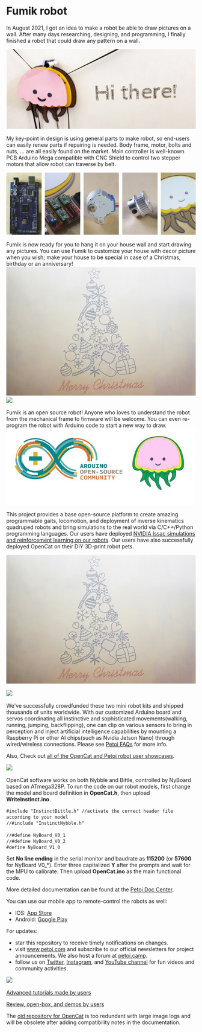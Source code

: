 # Fumik robot

In August 2021, I got an idea to make a robot be able to draw pictures on a wall. After many days researching, designing, and programming, I finally finished a robot that could draw any pattern on a wall.

![](https://github.com/fumikrobot/NonCodeFiles/blob/main/1.jpg?raw=true)


My key-point in design is using general parts to make robot, so end-users can easily renew parts if repairing is needed. Body frame, motor, bolts and nuts, … are all easily found on the market. Main controller is well-known PCB Arduino Mega compatible with CNC Shield to control two stepper motors that allow robot can traverse by belt.

![](https://github.com/fumikrobot/NonCodeFiles/blob/main/2.jpg?raw=true)

Fumik is now ready for you to hang it on your house wall and start drawing any pictures. You can use Fumik to customize your house with decor picture when you wish; make your house to be special in case of a Christmas, birthday or an anniversary!
![](https://github.com/fumikrobot/NonCodeFiles/blob/main/3.jpg?raw=true)
![](https://github.com/fumikrobot/NonCodeFiles/blob/main/5.gif?raw=true)

Fumik is an open source robot! Anyone who loves to understand the robot from the mechanical frame to firmware will be welcome. You can even re-program the robot with Arduino code to start a new way to draw.
![](https://github.com/fumikrobot/NonCodeFiles/blob/main/4.jpg?raw=true)


This project provides a base open-source platform to create amazing programmable gaits, locomotion, and deployment of inverse kinematics quadruped robots and bring simulations to the real world via C/C++/Python programming languages.  Our users have deployed [NVIDIA Issac simulations and reinforcement learning on our robots](https://www.youtube.com/playlist?list=PLHMFXft_rV6MWNGyofDzRhpatxZuUZMdg). Our users have also successfully deployed OpenCat on their DIY 3D-print robot pets.

![](https://github.com/fumikrobot/NonCodeFiles/blob/main/3.jpg?raw=true)

![](https://github.com/PetoiCamp/NonCodeFiles/blob/master/gif/NybbleBalance.gif?raw=true)

We've successfully crowdfunded these two mini robot kits and shipped thousands of units worldwide.  With our customized Arduino board and servos coordinating all instinctive and sophisticated movements(walking, running, jumping, backflipping), one can clip on various sensors to bring in perception and inject artificial intelligence capabilities by mounting a Raspberry Pi or other AI chips(such as Nvidia Jetson Nano) through wired/wireless connections.  Please see [Petoi FAQs](https://www.petoi.com/pages/faq?utm_source=github&utm_medium=code&utm_campaign=faq) for more info.

Also, Check out [all of the OpenCat and Petoi robot user showcases](https://www.petoi.camp/forum/showcase).


![](https://github.com/PetoiCamp/NonCodeFiles/blob/master/gif/ball.gif?raw=true)

OpenCat software works on both Nybble and Bittle, controlled by NyBoard based on ATmega328P. To run the code on our robot models, first change the model and board definition in **OpenCat.h**, then upload **WriteInstinct.ino**.


```
#include "InstinctBittle.h" //activate the correct header file according to your model
//#include "InstinctNybble.h"

//#define NyBoard_V0_1
//#define NyBoard_V0_2
#define NyBoard_V1_0
```

Set **No line ending** in the serial monitor and baudrate as **115200** (or **57600** for NyBoard V0_\*). Enter three capitalized **Y** after the prompts and wait for the MPU to calibrate. Then upload **OpenCat.ino** as the main functional code.

More detailed documentation can be found at the [Petoi Doc Center](https://docs.petoi.com).

You can use our mobile app to remote-control the robots as well:
* IOS: [App Store](https://apps.apple.com/us/app/petoi/id1581548095)
* Android: [Google Play](https://play.google.com/store/apps/details?id=com.petoi.petoiapp)

For updates:
* star this repository to receive timely notifications on changes.
* visit www.petoi.com and subscribe to our official newsletters for project announcements. We also host a forum at [petoi.camp](https://www.petoi.com/forum).
* follow us on [Twitter](https://twitter.com/petoicamp), [Instagram](https://www.instagram.com/petoicamp/), and [YouTube channel](https://www.youtube.com/c/rongzhongli) for fun videos and community activities.

![](https://github.com/PetoiCamp/NonCodeFiles/blob/master/gif/backflip.gif?raw=true)

[Advanced tutorials made by users](https://www.youtube.com/playlist?list=PLHMFXft_rV6MWNGyofDzRhpatxZuUZMdg)

[Review, open-box, and demos by users](https://www.youtube.com/playlist?list=PLHMFXft_rV6PSS3Qu5yQ-0iPW-ohu1sM3)

The [old repository for OpenCat](https://github.com/PetoiCamp/OpenCat-Old) is too redundant with large image logs and will be obsolete after adding compatibility notes in the documentation.
